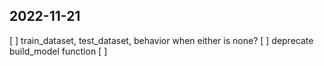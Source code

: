 ## 2022-11-21
[ ] train_dataset, test_dataset, behavior when either is none?
[ ] deprecate build_model function 
[ ] 
